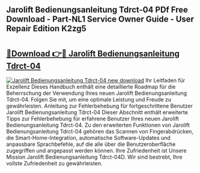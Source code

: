 ## Jarolift Bedienungsanleitung Tdrct-04 PDf Free Download - Part-NL1 Service Owner Guide - User Repair Edition K2zg5

# <h2><a href="http://df0mdd.blite.top/?on=Jarolift+Bedienungsanleitung+Tdrct-04">🔗Download 👉🔴 Jarolift Bedienungsanleitung Tdrct-04</a></h2>

[![Jarolift Bedienungsanleitung Tdrct-04 new download](https://i.imgur.com/lujVjoI.png)](http://df0mdd.blite.top/?on=Jarolift+Bedienungsanleitung+Tdrct-04)
Ihr Leitfaden für Exzellenz Dieses Handbuch enthält eine detaillierte Roadmap für die Beherrschung der Verwendung Ihres neuen Jarolift Bedienungsanleitung Tdrct-04. Folgen Sie mit, um eine optimale Leistung und Freude zu gewährleisten. Anleitung zur Fehlerbehebung für fortgeschrittene Benutzer Jarolift Bedienungsanleitung Tdrct-04 Dieser Abschnitt enthält erweiterte Tipps zur Fehlerbehebung für erfahrene Benutzer Ihres neuen Jarolift Bedienungsanleitung Tdrct-04. Zu den erweiterten Funktionen von Jarolift Bedienungsanleitung Tdrct-04 gehören das Scannen von Fingerabdrücken, die Smart-Home-Integration, automatische Software-Updates und anpassbare Sprachbefehle, auf die alle über die Benutzeroberfläche zugegriffen und angepasst werden können. Ihre Zufriedenheit ist Unsere Mission Jarolift Bedienungsanleitung Tdrct-04D. Wir sind bestrebt, Ihre vollste Zufriedenheit zu gewährleisten.
